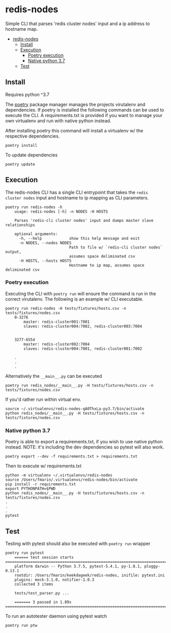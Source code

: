 # redis-nodes

Simple CLI that parses 'redis cluster nodes' input and a ip address to hostname map.

* [redis\-nodes](#redis-nodes)
  * [Install](#install)
  * [Execution](#execution)
    * [Poetry execution](#poetry-execution)
    * [Native python 3\.7](#native-python-37)
  * [Test](#test)

## Install

Requires python ^3.7

The [poetry](https://python-poetry.org/) package manager manages the projects virutalenv and dependencies.  If poetry is installed the following commands can be used to execute the CLI. A requirements.txt is provided if you want to manage your own virtualenv and run with native python instead. 

After installing poetry  this command will install a virtualenv w/ the respective dependencies.

    poetry install
    
To update dependencies

    poetry update
    
## Execution

The redis-nodes CLI has a single CLI entrypoint that takes the `redis cluster nodes` input and hostname to ip mapping as CLI parameters.

    poetry run redis-nodes -h                                                                               
        usage: redis-nodes [-h] -n NODES -H HOSTS
        
        Parses 'redis-cli cluster nodes' input and dumps master slave relationships
        
        optional arguments:
          -h, --help            show this help message and exit
          -n NODES, --nodes NODES
                                Path to file w/ `redis-cli cluster nodes` output,
                                assumes space deliminated csv
          -H HOSTS, --hosts HOSTS
                                Hostname to ip map, assumes space deliminated csv
     
### Poetry execution

Executing the CLI with `poetry run` will ensure the command is run in the correct virutalenv.  The following is an example w/ CLI executable.

    poetry run redis-nodes -H tests/fixtures/hosts.csv -n tests/fixtures/nodes.csv
        0-3276
        	master: redis-cluster001:7001
        	slaves: redis-cluster004:7002, redis-cluster003:7004
        
        
        3277-6554
        	master: redis-cluster002:7004
        	slaves: redis-cluster004:7001, redis-cluster001:7002
        
        .
        .
        . 	

Alternatively the `__main__.py` can be executed

    poetry run redis_nodes/__main__.py -H tests/fixtures/hosts.csv -n tests/fixtures/nodes.csv
    
If you'd rather run within virtual env.

    source ~/.virtualenvs/redis-nodes-qA0ThxLa-py3.7/bin/activate
    python redis_nodes/__main__.py -H tests/fixtures/hosts.csv -n tests/fixtures/nodes.csv
    
### Native python 3.7

Poetry is able to export a requirements.txt, if you wish to use native python instead.  NOTE: it's including the dev dependencies so pytest will also work.

    poetry export --dev -f requirements.txt > requirements.txt
    
Then to execute w/ requirements.txt
    
    python -m virtualenv ~/.virtualenvs/redis-nodes
    source /Users/fmarin/.virtualenvs/redis-nodes/bin/activate
    pip install -r requirements.txt
    export PYTHONPATH=$PWD
    python redis_nodes/__main__.py -H tests/fixtures/hosts.csv -n tests/fixtures/nodes.csv
    .
    .
    .
    pytest
    
## Test    

Testing with pytest should also be executed with `poetry run` wrapper

    poetry run pytest                                                
        ====== test session starts =====================================================================================
        platform darwin -- Python 3.7.5, pytest-5.4.1, py-1.8.1, pluggy-0.13.1
        rootdir: /Users/fmarin/keekdageek/redis-nodes, inifile: pytest.ini
        plugins: mock-3.1.0, notifier-1.0.3
        collected 3 items                                                                                                                                                                                                                      
        
        tests/test_parser.py ...
        
        ======= 3 passed in 1.89s ======================================================================================
    
To run an autotester daemon using pytest watch

    poetry run ptw
    
